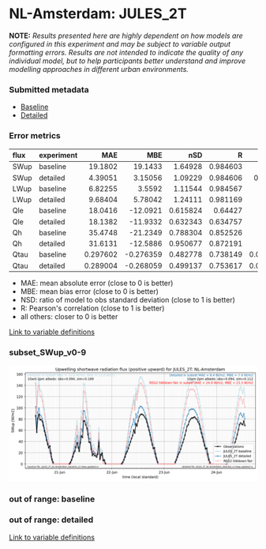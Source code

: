 # NL-Amsterdam: JULES_2T

**NOTE:** *Results presented here are highly dependent on how models are configured in this experiment and may be subject to variable output formatting errors. Results are not intended to indicate the quality of any individual model, but to help participants better understand and improve modelling approaches in different urban environments.*

### Submitted metadata

- [Baseline](JULES_2T_NL-Amsterdam_baseline_attrs.md)
- [Detailed](JULES_2T_NL-Amsterdam_detailed_attrs.md)

### Error metrics

| flux   | experiment   |       MAE |        MBE |      nSD |        R |       5th |      95th |      RMSE |    cRMSE |      AMBE |     1-nSD |       1-R |   nSkewness |   nKurtosis |   Overlap |
|:-------|:-------------|----------:|-----------:|---------:|---------:|----------:|----------:|----------:|---------:|----------:|----------:|----------:|------------:|------------:|----------:|
| SWup   | baseline     | 19.1802   |  19.1433   | 1.64928  | 0.984603 | 1.22844   | 51.6875   | 25.6692   | 0.687284 | 19.1433   | 0.649285  | 0.0153973 |   0.0597059 |   0.23611   | 0.106184  |
| SWup   | detailed     |  4.39051  |   3.15056  | 1.09229  | 0.984606 | 0.567504  |  8.22469  |  6.00163  | 0.205297 |  3.15056  | 0.0922909 | 0.015394  |   0.0597372 |   0.236184  | 0.0696701 |
| LWup   | baseline     |  6.82255  |   3.5592   | 1.11544  | 0.984567 | 2.89269   | 12.9122   |  9.24685  | 0.218532 |  3.5592   | 0.11544   | 0.0154331 |   0.0826869 |   0.484684  | 0.075719  |
| LWup   | detailed     |  9.68404  |   5.78042  | 1.24111  | 0.981169 | 4.88199   | 28.229    | 13.9057   | 0.323847 |  5.78042  | 0.241109  | 0.0188309 |   0.170163  |   0.0427828 | 0.0937014 |
| Qle    | baseline     | 18.0416   | -12.0921   | 0.615824 | 0.64427  | 2.56137   | 36.6486   | 29.4649   | 0.765327 | 12.0921   | 0.384177  | 0.35573   |   0.125502  |   0.49835   | 0.200522  |
| Qle    | detailed     | 18.1382   | -11.9332   | 0.632343 | 0.634757 | 2.76943   | 36.1338   | 29.6373   | 0.772716 | 11.9332   | 0.367657  | 0.365243  |   0.21208   |   0.394278  | 0.202635  |
| Qh     | baseline     | 35.4748   | -21.2349   | 0.788304 | 0.852526 | 4.45021   | 47.9049   | 53.4682   | 0.526616 | 21.2349   | 0.211696  | 0.147474  |   0.68351   |   0.615945  | 0.176565  |
| Qh     | detailed     | 31.6131   | -12.5886   | 0.950677 | 0.872191 | 6.87833   |  5.39795  | 47.8495   | 0.495421 | 12.5886   | 0.0493233 | 0.127809  |   0.667579  |   0.684035  | 0.204837  |
| Qtau   | baseline     |  0.297602 |  -0.276359 | 0.482778 | 0.738149 | 0.0244441 |  0.886076 |  0.517708 | 0.721353 |  0.276359 | 0.517222  | 0.261851  |   0.283916  |   0.643898  | 0.216422  |
| Qtau   | detailed     |  0.289004 |  -0.268059 | 0.499137 | 0.753617 | 0.0334539 |  0.857481 |  0.504815 | 0.704856 |  0.268059 | 0.500862  | 0.246383  |   0.288113  |   0.646378  | 0.207442  |

 - MAE: mean absolute error (close to 0 is better)
 - MBE: mean bias error (close to 0 is better)
 - NSD: ratio of model to obs standard deviation (close to 1 is better)
 - R: Pearson's correlation (close to 1 is better)
 - all others: closer to 0 is better

[Link to variable definitions](../modelattrs/variable_definitions.md)

### <a name="subset_swup_v0-9"></a>subset_SWup_v0-9
[![JULES_2T_NL-Amsterdam_subset_SWup_v0-9.png](JULES_2T_NL-Amsterdam_subset_SWup_v0-9.png)](JULES_2T_NL-Amsterdam_subset_SWup_v0-9.png)

### out of range: baseline


### out of range: detailed



[Link to variable definitions](../modelattrs/variable_definitions.md)


